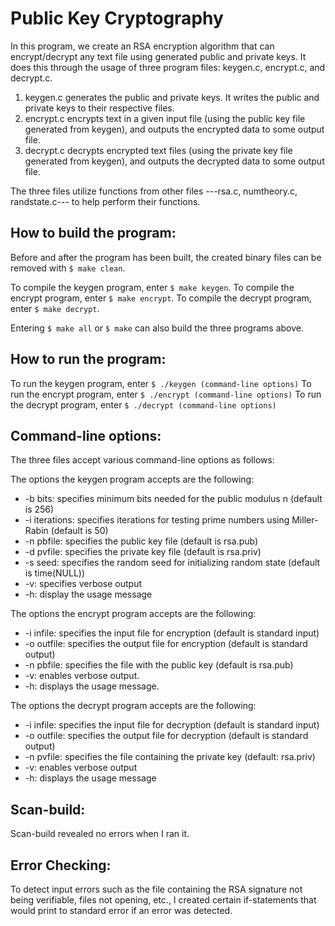 #  Public Key Cryptography
In this program, we create an RSA encryption algorithm that can encrypt/decrypt any text file using generated public and private keys. It does this through the usage of three program files: keygen.c, encrypt.c, and decrypt.c. 
1. keygen.c generates the public and private keys. It writes the public and private keys to their respective files. 
2. encrypt.c encrypts text in a given input file (using the public key file generated from keygen), and outputs the encrypted data to some output file.
3. decrypt.c decrypts encrypted text files (using the private key file generated from keygen), and outputs the decrypted data to some output file.

The three files utilize functions from other files ---rsa.c, numtheory.c, randstate.c--- to help perform their functions. 

## How to build the program:
Before and after the program has been built, the created binary files can be removed with `$ make clean`. 

To compile the keygen program, enter `$ make keygen`. 
To compile the encrypt program, enter `$ make encrypt`. 
To compile the decrypt program, enter `$ make decrypt`. 

Entering `$ make all` or `$ make` can also build the three programs above.

## How to run the program:
To run the keygen program, enter `$ ./keygen (command-line options)`
To run the encrypt program, enter `$ ./encrypt (command-line options)`
To run the decrypt program, enter `$ ./decrypt (command-line options)`

## Command-line options:
The three files accept various command-line options as follows:

The options the keygen program accepts are the following:
- -b bits: specifies minimum bits needed for the public modulus n (default is 256)
- -i iterations: specifies iterations for testing prime numbers using Miller-Rabin (default is 50)
- -n pbfile: specifies the public key file (default is rsa.pub)
- -d pvfile: specifies the private key file (default is rsa.priv)
- -s seed: specifies the random seed for initializing random state (default is time(NULL))
- -v: specifies verbose output
- -h: display the usage message

The options the encrypt program accepts are the following:
- -i infile: specifies the input file for encryption (default is standard input)
- -o outfile: specifies the output file for encryption (default is standard output)
- -n pbfile: specifies the file with the public key (default is rsa.pub)
- -v: enables verbose output.
- -h: displays the usage message.

The options the decrypt program accepts are the following:
- -i infile: specifies the input file for decryption (default is standard input)
- -o outfile: specifies the output file for decryption (default is standard output)
- -n pvfile: specifies the file containing the private key (default: rsa.priv)
- -v: enables verbose output
- -h: displays the usage message

## Scan-build:
Scan-build revealed no errors when I ran it.

## Error Checking:
To detect input errors such as the file containing the RSA signature not being verifiable, files not opening, etc., I created certain if-statements that would print to standard error if an error was detected.
